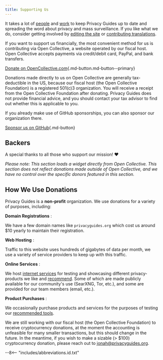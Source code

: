 ```yaml
---
title: Supporting Us
---
```


<!-- markdownlint-disable MD036 -->
It takes a lot of [people](https://github.com/privacyguides/privacyguides.org/graphs/contributors) and [work](https://github.com/privacyguides/privacyguides.org/pulse/monthly) to keep Privacy Guides up to date and spreading the word about privacy and mass surveillance. If you like what we do, consider getting involved by [editing the site](https://github.com/privacyguides/privacyguides.org) or [contributing translations](https://crowdin.com/project/privacyguides).

If you want to support us financially, the most convenient method for us is contributing via Open Collective, a website operated by our fiscal host. Open Collective accepts payments via credit/debit card, PayPal, and bank transfers.

[Donate on OpenCollective.com](https://opencollective.com/privacyguides/donate ""){.md-button.md-button--primary}

Donations made directly to us on Open Collective are generally tax-deductible in the US, because our fiscal host (the Open Collective Foundation) is a registered 501(c)3 organization. You will receive a receipt from the Open Collective Foundation after donating. Privacy Guides does not provide financial advice, and you should contact your tax advisor to find out whether this is applicable to you.

If you already make use of GitHub sponsorships, you can also sponsor our organization there.

[Sponsor us on GitHub](https://github.com/sponsors/privacyguides ""){.md-button}

## Backers

A special thanks to all those who support our mission! :heart:

*Please note: This section loads a widget directly from Open Collective. This section does not reflect donations made outside of Open Collective, and we have no control over the specific donors featured in this section.*

<script src="https://opencollective.com/privacyguides/banner.js"></script>

## How We Use Donations

Privacy Guides is a **non-profit** organization. We use donations for a variety of purposes, including:

**Domain Registrations**
:

We have a few domain names like `privacyguides.org` which cost us around $10 yearly to maintain their registration.

**Web Hosting**
:

Traffic to this website uses hundreds of gigabytes of data per month, we use a variety of service providers to keep up with this traffic.

**Online Services**
:

We host [internet services](https://privacyguides.net) for testing and showcasing different privacy-products we like and [recommend](../tools.md). Some of which are made publicly available for our community's use (SearXNG, Tor, etc.), and some are provided for our team members (email, etc.).

**Product Purchases**
:

We occasionally purchase products and services for the purposes of testing our [recommended tools](../tools.md).

We are still working with our fiscal host (the Open Collective Foundation) to receive cryptocurrency donations, at the moment the accounting is unfeasible for many smaller transactions, but this should change in the future. In the meantime, if you wish to make a sizable (> $100) cryptocurrency donation, please reach out to [jonah@privacyguides.org](mailto:jonah@privacyguides.org).

--8<-- "includes/abbreviations.id.txt"
